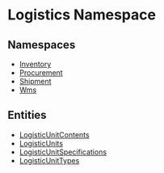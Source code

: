 ﻿---
uid: Logistics
---
# Logistics Namespace
## Namespaces
- [Inventory](Logistics.Inventory.md)  
- [Procurement](Logistics.Procurement.md)  
- [Shipment](Logistics.Shipment.md)  
- [Wms](Logistics.Wms.md)  

## Entities
- [LogisticUnitContents](Logistics.LogisticUnitContents.md)  
- [LogisticUnits](Logistics.LogisticUnits.md)  
- [LogisticUnitSpecifications](Logistics.LogisticUnitSpecifications.md)  
- [LogisticUnitTypes](Logistics.LogisticUnitTypes.md)  

